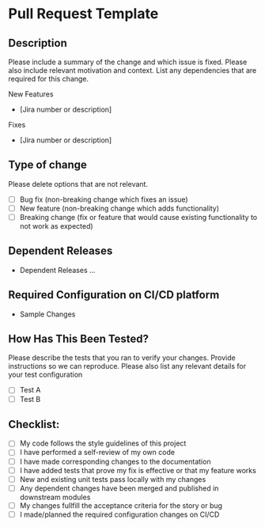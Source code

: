 # Pull Request Template

## Description

Please include a summary of the change and which issue is fixed. Please also include relevant motivation and context. List any dependencies that are required for this change.

New Features

- [Jira number or description]

Fixes

- [Jira number or description]

## Type of change

Please delete options that are not relevant.

- [ ] Bug fix (non-breaking change which fixes an issue)
- [ ] New feature (non-breaking change which adds functionality)
- [ ] Breaking change (fix or feature that would cause existing functionality to not work as expected)

## Dependent Releases

- Dependent Releases ...

## Required Configuration on CI/CD platform

- Sample Changes

## How Has This Been Tested?

Please describe the tests that you ran to verify your changes. Provide instructions so we can reproduce. Please also list any relevant details for your test configuration

- [ ] Test A
- [ ] Test B

## Checklist:

- [ ] My code follows the style guidelines of this project
- [ ] I have performed a self-review of my own code
- [ ] I have made corresponding changes to the documentation
- [ ] I have added tests that prove my fix is effective or that my feature works
- [ ] New and existing unit tests pass locally with my changes
- [ ] Any dependent changes have been merged and published in downstream modules
- [ ] My changes fullfill the acceptance criteria for the story or bug
- [ ] I made/planned the required configuration changes on CI/CD
